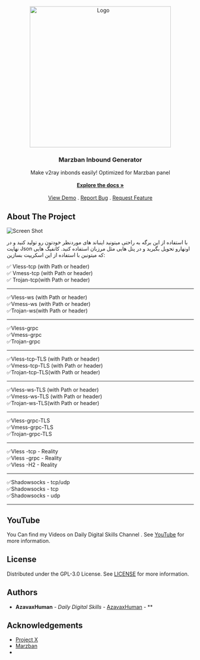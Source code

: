 <br/>
<p align="center">
  <a href="https://github.com/azavaxhuman/MarzbanInboundGenerator">
    <img src="/logo.png" alt="Logo" width="380" >
  </a>

  <h3 align="center">Marzban Inbound Generator</h3>

  <p align="center">
    Make v2ray inbonds easily! Optimized for Marzban panel
    <br/>
    <br/>
    <a href="https://github.com/azavaxhuman/MarzbanInboundGenerator"><strong>Explore the docs »</strong></a>
    <br/>
    <br/>
    <a href="https://azavaxhuman.github.io/MarzbanInboundGenerator/">View Demo</a>
    .
    <a href="https://github.com/azavaxhuman/MarzbanInboundGenerator/issues">Report Bug</a>
    .
    <a href="https://github.com/azavaxhuman/MarzbanInboundGenerator/issues">Request Feature</a>
  </p>
</p>


## About The Project

![Screen Shot](/Preview.png)

با استفاده از این برگه به راحتی میتونید اینباند های موردنظر خودتون رو تولید کنید و در نهایت Json اونهارو تحویل بگیرید و در پنل هایی مثل مرزبان استفاده کنید.
کانفیگ هایی که میتونین با استفاده از این اسکریپت بسازین:
<br>

✅ Vless-tcp (with Path or header)<br>
✅ Vmess-tcp (with Path or header)<br>
✅ Trojan-tcp(with Path or header)<br>

____________

✅Vless-ws (with Path or header)<br>
✅Vmess-ws (with Path or header)<br>
✅Trojan-ws(with Path or header)<br>
____________

✅Vless-grpc<br>
✅Vmess-grpc<br>
✅Trojan-grpc<br>
____________
✅Vless-tcp-TLS (with Path or header)<br>
✅Vmess-tcp-TLS (with Path or header)<br>
✅Trojan-tcp-TLS(with Path or header)<br>

____________

✅Vless-ws-TLS (with Path or header)<br>
✅Vmess-ws-TLS (with Path or header)<br>
✅Trojan-ws-TLS(with Path or header)<br>
____________

✅Vless-grpc-TLS<br>
✅Vmess-grpc-TLS<br>
✅Trojan-grpc-TLS<br>
____________

✅Vless -tcp - Reality<br>
✅Vless -grpc - Reality<br>
✅Vless -H2 - Reality<br>
____________

✅Shadowsocks - tcp/udp<br>
✅Shadowsocks - tcp<br>
✅Shadowsocks - udp<br>

__________


## YouTube 

You Can find my Videos on Daily Digital Skills Channel . See [YouTube](https://www.youtube.com/@Dailydigitalskills/) for more information.
## License

Distributed under the GPL-3.0 License. See [LICENSE](https://github.com/azavaxhuman/MarzbanInboundGenerator/blob/main/LICENSE.md) for more information.

## Authors

* **AzavaxHuman** - *Daily Digital Skills* - [AzavaxHuman](https://github.com/azavaxhuman) - **

## Acknowledgements

* [Project X](https://xtls.github.io/)
* [Marzban](https://github.com/Gozargah/Marzban)
* []()
